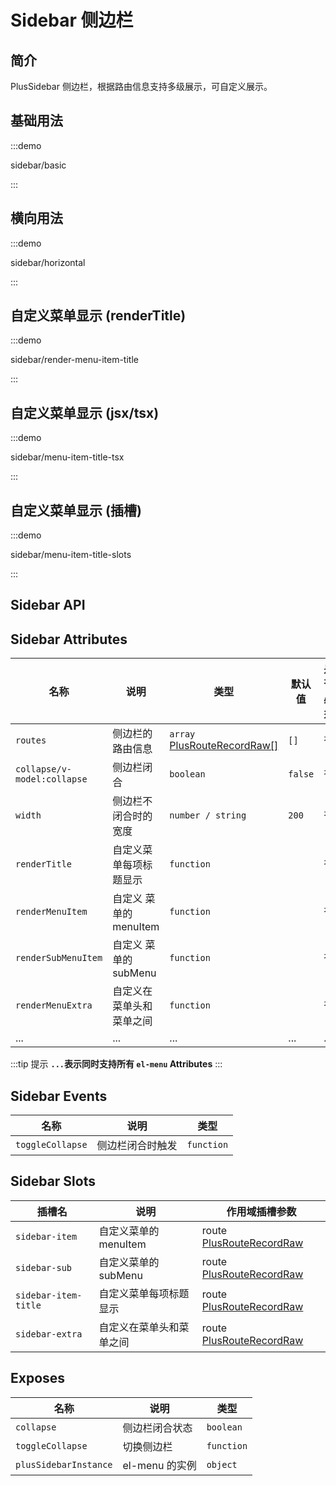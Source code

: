 # Sidebar 侧边栏

## 简介

PlusSidebar 侧边栏，根据路由信息支持多级展示，可自定义展示。

## 基础用法

:::demo

sidebar/basic

:::

## 横向用法

:::demo

sidebar/horizontal

:::

## 自定义菜单显示 (renderTitle)

:::demo

sidebar/render-menu-item-title

:::

## 自定义菜单显示 (jsx/tsx)

:::demo

sidebar/menu-item-title-tsx

:::

## 自定义菜单显示 (插槽)

:::demo

sidebar/menu-item-title-slots

:::

## Sidebar API

## Sidebar Attributes

| 名称                        | 说明                     | 类型                                                                           | 默认值  | 是否必须 |
| --------------------------- | ------------------------ | ------------------------------------------------------------------------------ | ------- | -------- |
| `routes`                    | 侧边栏的路由信息         | `array` [PlusRouteRecordRaw[]](/components/type.html#plusrouterecordraw)       | `[]`    | 否       |
| `collapse/v-model:collapse` | 侧边栏闭合               | `boolean`                                                                      | `false` | 否       |
| `width`                     | 侧边栏不闭合时的宽度     | `number / string`                                                              | `200`   | 否       |
| `renderTitle`               | 自定义菜单每项标题显示   | `function` <docs-tip content='(route:PlusRouteRecordRaw) => VNode'></docs-tip> |         | 否       |
| `renderMenuItem`            | 自定义 菜单的 menuItem   | `function` <docs-tip content='(route:PlusRouteRecordRaw) => VNode'></docs-tip> |         | 否       |
| `renderSubMenuItem`         | 自定义 菜单的 subMenu    | `function` <docs-tip content='(route:PlusRouteRecordRaw) => VNode'></docs-tip> |         | 否       |
| `renderMenuExtra`           | 自定义在菜单头和菜单之间 | `function` <docs-tip content='(route:PlusRouteRecordRaw) => VNode'></docs-tip> |         | 否       |
| ...                         | ...                      | ...                                                                            | ...     | ...      |

:::tip 提示
**`...`表示同时支持所有 `el-menu` Attributes**
:::

## Sidebar Events

| 名称             | 说明             | 类型                                                                  |
| ---------------- | ---------------- | --------------------------------------------------------------------- |
| `toggleCollapse` | 侧边栏闭合时触发 | `function` <docs-tip content='(collapse:boolean) => void'></docs-tip> |

## Sidebar Slots

| 插槽名               | 说明                     | 作用域插槽参数                                                       |
| -------------------- | ------------------------ | -------------------------------------------------------------------- |
| `sidebar-item`       | 自定义菜单的 menuItem    | route [PlusRouteRecordRaw](/components/type.html#plusrouterecordraw) |
| `sidebar-sub`        | 自定义菜单的 subMenu     | route [PlusRouteRecordRaw](/components/type.html#plusrouterecordraw) |
| `sidebar-item-title` | 自定义菜单每项标题显示   | route [PlusRouteRecordRaw](/components/type.html#plusrouterecordraw) |
| `sidebar-extra`      | 自定义在菜单头和菜单之间 | route [PlusRouteRecordRaw](/components/type.html#plusrouterecordraw) |

## Exposes

| 名称                  | 说明           | 类型                                               |
| --------------------- | -------------- | -------------------------------------------------- |
| `collapse`            | 侧边栏闭合状态 | `boolean`                                          |
| `toggleCollapse`      | 切换侧边栏     | `function`<docs-tip content='()=>void'></docs-tip> |
| `plusSidebarInstance` | el-menu 的实例 | `object`                                           |
